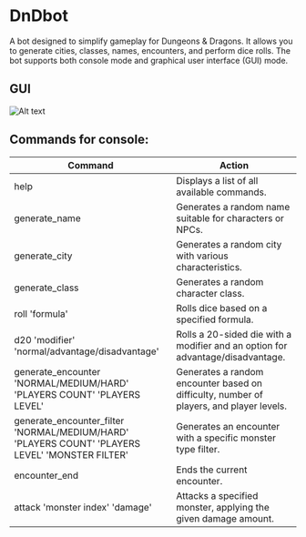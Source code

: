 # DnDbot
A bot designed to simplify gameplay for Dungeons & Dragons. 
It allows you to generate cities, classes, names, encounters, 
and perform dice rolls. The bot supports both console mode and 
graphical user interface (GUI) mode.
## GUI
![Alt text](https://i.imgur.com/CKGuxjJ.png)
## Commands for console:
| Command                                                                                         | Action                                                                                  |
|-------------------------------------------------------------------------------------------------|-----------------------------------------------------------------------------------------|
| help                                                                                            | Displays a list of all available commands.                                              |
| generate_name                                                                                   | Generates a random name suitable for characters or NPCs.                                |
| generate_city                                                                                   | Generates a random city with various characteristics.                                   |
| generate_class                                                                                  | Generates a random character class.                                                     |
| roll 'formula'                                                                                  | Rolls dice based on a specified formula.                                                |
| d20 'modifier' 'normal/advantage/disadvantage'                                                  | Rolls a 20-sided die with a modifier and an option for advantage/disadvantage.          |
| generate_encounter 'NORMAL/MEDIUM/HARD' 'PLAYERS COUNT' 'PLAYERS LEVEL'                         | Generates a random encounter based on difficulty, number of players, and player levels. |
| generate_encounter_filter 'NORMAL/MEDIUM/HARD' 'PLAYERS COUNT' 'PLAYERS LEVEL' 'MONSTER FILTER' | Generates an encounter with a specific monster type filter.                             |
| encounter_end                                                                                   | Ends the current encounter.                                                             |
| attack 'monster index' 'damage'                                                                 | Attacks a specified monster, applying the given damage amount.                          |
